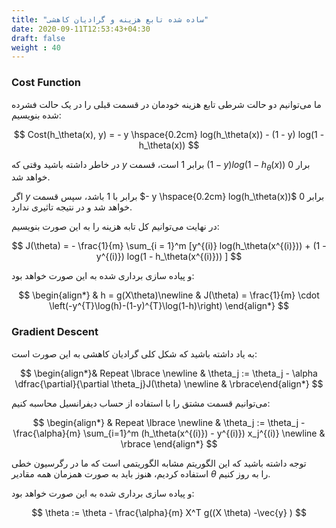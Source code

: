 ```yaml
---
title: "ساده شده تابع هزینه و گرادیان کاهشی"
date: 2020-09-11T12:53:43+04:30
draft: false
weight : 40
---
```


### Cost Function

ما می‌توانیم دو حالت شرطی تابع هزینه خودمان در قسمت قبلی را در یک حالت فشرده شده بنویسیم:

$$ 
Cost(h_\theta(x), y) = - y \hspace{0.2cm} log(h_\theta(x)) - (1 - y) log(1 - h_\theta(x))
$$

در خاطر داشته باشید وقتی که $y$  برابر $1$ است،
قسمت
$(1 - y) log(1 - h_\theta(x))$
برار $0$ خواهد شد. 

اگر $y$ برابر با $1$ باشد،
سپس قسمت
$- y \hspace{0.2cm} log(h_\theta(x))$
برابر $0$ خواهد شد
و در نتیجه تاثیری ندارد.

در نهایت می‌توانیم کل تابه هزینه را به این صورت بنویسیم: 

$$
J(\theta) = - \frac{1}{m} \sum_{i = 1}^m [y^{(i)} log(h_\theta(x^{(i)})) + (1 - y^{(i)}) log(1 - h_\theta(x^{(i)})) ]
$$

و پیاده سازی برداری شده به این صورت خواهد بود:

$$
\begin{align*} & h = g(X\theta)\newline & J(\theta) = \frac{1}{m} \cdot \left(-y^{T}\log(h)-(1-y)^{T}\log(1-h)\right) \end{align*}
$$


### Gradient Descent

به یاد داشته باشید که شکل کلی گرادیان کاهشی به این صورت است:

$$
\begin{align*}& Repeat \lbrace \newline &  \theta_j := \theta_j - \alpha \dfrac{\partial}{\partial \theta_j}J(\theta) \newline & \rbrace\end{align*}
$$

می‌توانیم قسمت مشتق را با استفاده از حساب دیفرانسیل محاسبه کنیم:

$$
\begin{align*} & Repeat \lbrace \newline &  \theta_j := \theta_j - \frac{\alpha}{m} \sum_{i=1}^m (h_\theta(x^{(i)}) - y^{(i)}) x_j^{(i)} \newline & \rbrace \end{align*}
$$

توجه داشته باشید که این الگوریتم مشابه الگوریتمی است که ما در رگرسیون خطی استفاده کردیم، هنوز باید به صورت همزمان همه مقادیر $\theta$ را به روز کنیم.

و پیاده سازی برداری شده به این صورت خواهد بود:

$$
\theta := \theta - \frac{\alpha}{m} X^T g((X \theta) -\vec{y} )
$$